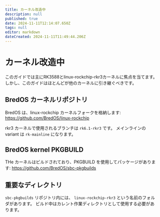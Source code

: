 ```yaml
---
title: カーネル改造中
description: null
published: true
date: 2024-11-11T12:14:07.650Z
tags: null
editor: markdown
dateCreated: 2024-11-11T11:49:44.206Z
---
```


# カーネル改造中

このガイドでは主にRK3588とlinux-rockchip-rkr3カーネルに焦点を当てます。
しかし、このガイドはほとんどが他のカーネルに引き継ぐべきです。

## BredOS カーネルリポジトリ

BredOS は、linux-rockchip カーネルフォークを格納します:
https://github.com/BredOS/linux-rockchip

rkr3 カーネルで使用されるブランチは `rk6.1-rkr3` です。
メインラインの variant は `rk-mainline` になります。

## BredOS kernel PKGBUILD

THe カーネルはビルドされており、PKGBUILD を使用してパッケージがあります:
https://github.com/BredOS/sbc-pkgbuilds

## 重要なディレクトリ

`sbc-pkgbuilds` リポジトリ内には、 `linux-rockchip-rkr3` という名前のフォルダがあります。
ビルド中はカレント作業ディレクトリとして使用する必要があります。
